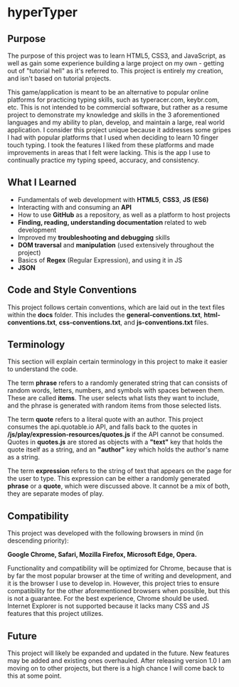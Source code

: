 # hyperTyper

## Purpose

The purpose of this project was to learn HTML5, CSS3, and JavaScript, as well as gain some experience building a large project on my own - getting out of "tutorial hell" as it's referred to. This project is entirely my creation, and isn't based on tutorial projects.

This game/application is meant to be an alternative to popular online platforms for practicing typing skills, such as typeracer.com, keybr.com, etc. This is not intended to be commercial software, but rather as a resume project to demonstrate my knowledge and skills in the 3 aforementioned languages and my ability to plan, develop, and maintain a large, real world application. I consider this project unique because it addresses some gripes I had with popular platforms that I used when deciding to learn 10 finger touch typing. I took the features I liked from these platforms and made improvements in areas that I felt were lacking. This is the app I use to continually practice my typing speed, accuracy, and consistency.

## What I Learned

* Fundamentals of web development with **HTML5**, **CSS3**, **JS (ES6)**
* Interacting with and consuming an **API**
* How to use **GitHub** as a repository, as well as a platform to host projects
* **Finding, reading, understanding documentation** related to web development
* Improved my **troubleshooting and debugging** skills
* **DOM traversal** and **manipulation** (used extensively throughout the project)
* Basics of **Regex** (Regular Expression), and using it in JS
* **JSON**

## Code and Style Conventions

This project follows certain conventions, which are laid out in the text files within the **docs** folder. This includes the **general-conventions.txt**, **html-conventions.txt**, **css-conventions.txt**, and **js-conventions.txt** files.

## Terminology

This section will explain certain terminology in this project to make it easier to understand the code.

The term **phrase** refers to a randomly generated string that can consists of
random words, letters, numbers, and symbols with spaces between them. These are called **items**. The user selects what lists they want to include, and the phrase is generated with random items from those selected lists.

The term **quote** refers to a literal quote with an author. This project consumes the api.quotable.io API, and falls back to the quotes in **/js/play/expression-resources/quotes.js** if the API cannot be consumed. Quotes in **quotes.js** are stored as objects with a **"text"** key that holds the quote itself as a string, and an **"author"** key which holds the author's name as a string.

The term **expression** refers to the string of text that appears on the page
for the user to type. This expression can be either a randomly generated
**phrase** or a **quote**, which were discussed above. It cannot be a mix of both, they are separate modes of play.

## Compatibility

This project was developed with the following browsers in mind (in descending priority):

**Google Chrome, Safari, Mozilla Firefox, Microsoft Edge, Opera.**

Functionality and compatibility will be optimized for Chrome, because that is by far the most popular browser at the time of writing and development, and it is the browser I use to develop in. However, this project tries to ensure compatibility for the other aforementioned browsers when possible, but this is not a guarantee. For the best experience, Chrome should be used. Internet Explorer is not supported because it lacks many CSS and JS features that this project utilizes.

## Future

This project will likely be expanded and updated in the future. New features may be added and existing ones overhauled. After releasing version 1.0 I am moving on to other projects, but there is a high chance I will come back to this at some point.